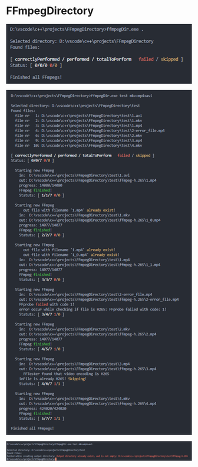 # FFmpegDirectory


![p0](https://github.com/Cezary-Androsiuk/FFmpegDirectory/blob/master/images/p0.png "p0") 


![p1](https://github.com/Cezary-Androsiuk/FFmpegDirectory/blob/master/images/p1.png "p1") 


![p2](https://github.com/Cezary-Androsiuk/FFmpegDirectory/blob/master/images/p2.png "p2") 
